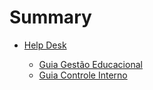 # Summary

* [Help Desk](helpDesk/README.md)

    * [Guia Gestão Educacional](helpDesk/gestaoEducacional)
    * [Guia Controle Interno](helpDesk/controleInterno)
